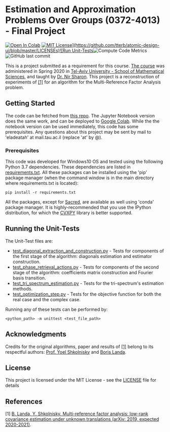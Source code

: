 # Estimation and Approximation Problems Over Groups (0372-4013) - Final Project 

[![Open In Colab](https://colab.research.google.com/assets/colab-badge.svg)](https://colab.research.google.com/github/RedCrow9564/EstimationOverGroups-FinalProject/blob/master/Estimation_Over_Groups_Project_Low_Rank_MRFA.ipynb) [![MIT License](https://img.shields.io/apm/l/atomic-design-ui.svg?)](https://github.com/tterb/atomic-design-ui/blob/master/LICENSEs)![Run Unit-Tests](https://github.com/RedCrow9564/EstimationOverGroups-FinalProject/workflows/Run%20Unit-Tests/badge.svg)![Compute Code Metrics](https://github.com/RedCrow9564/EstimationOverGroups-FinalProject/workflows/Compute%20Code%20Metrics/badge.svg)![GitHub last commit](https://img.shields.io/github/last-commit/RedCrow9564/EstimationOverGroups-FinalProject)

This is a project submitted as a requirement for this course. [The course](https://www30.tau.ac.il/yedion/syllabus.asp?course=0372401301) was administered in Spring 2020 in [Tel-Aviv University - School of Mathematical Sciences](https://en-exact-sciences.tau.ac.il/math), and taught by [Dr. Nir Sharon](https://en-exact-sciences.tau.ac.il/profile/nsharon). 
This project is a reconstruction of experiments of [[1]](#1) for an algorithm for the Multi-Reference Factor Analysis problem.

## Getting Started

The code can be fetched from [this repo](https://github.com/RedCrow9564/EstimationOverGroups-FinalProject.git). The Jupyter Notebook version does the same work, and can be deployed to [Google Colab](?????). While the the notebook version can be used immediately, this code has some prerequisites.
Any questions about this project may be sent by mail to 'eladeatah' at mail.tau.ac.il (replace 'at' by @).

### Prerequisites

This code was developed for Windows10 OS and tested using the following Python 3.7 dependencies. These dependencies are listed in [requirements.txt](requirements.txt).
All these packages can be installed using the 'pip' package manager (when the command window is in the main directory where requirements.txt is located):
```
pip install -r requirements.txt
```
All the packages, except for [Sacred](https://sacred.readthedocs.io/en/stable/), are available as well using 'conda' package manager. It is highly-recommended that you use the IPython distribution, for which the [CVXPY](https://www.cvxpy.org/) library is better supported.

## Running the Unit-Tests

The Unit-Test files are:

* [test_diagonal_extraction_and_construction.py](UnitTests/test_diagonal_extraction_and_construction.py) - Tests for components of the first stage of the algorithm: diagonals estimation and estimator construction.
* [test_phase_retrieval_actions.py](UnitTests/test_phase_retrieval_actions.py) - Tests for components of the second stage of the algorithm: coefficients matrix construction and Fourier basis transition.
* [test_tri_spectrum_estimation.py](UnitTests/test_tri_spectrum_estimation.py) - Tests for the tri-spectrum's estimation methods.
* [test_optimization_step.py](UnitTests/test_optimization_step.py) - Tests for the objective function for both the real case and the complex case.

Running any of these tests can be performed by:
```
<python_path> -m unittest <test_file_path>
```
## Acknowledgments
Credits for the original algorithms, paper and results of [[1]](#1) belong to its respectful authors: [Prof. Yoel Shkolnisky](https://en-exact-sciences.tau.ac.il/profile/yoelsh) and [Boris Landa](https://math.yale.edu/people/boris-landa).

## License

This project is licensed under the MIT License - see the [LICENSE](LICENSE) file for details

## References
<a id="1">[1]</a> [B. Landa, Y. Shkolnisky. Multi-reference factor analysis: low-rank covariance estimation
under unknown translations (arXiv: 2019, expected 2020-2021)](https://arxiv.org/pdf/1906.00211.pdf).

